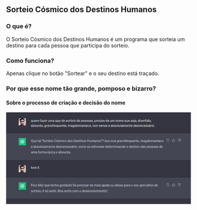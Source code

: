 ## Sorteio Cósmico dos Destinos Humanos

### O que é?

O Sorteio Cósmico dos Destinos Humanos é um programa que sorteia um destino para cada pessoa que participa do sorteio.

### Como funciona?

Apenas clique no botão "Sortear" e o seu destino está traçado.

### Por que esse nome tão grande, pomposo e bizarro?

#### Sobre o processo de criação e decisão do nome

![decisão do nome](/public/name.png)